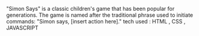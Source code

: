 "Simon Says" is a classic children's game that has been popular for generations. 
The game is named after the traditional phrase used to initiate commands: "Simon says, [insert action here]."
tech used : HTML , CSS , JAVASCRIPT
